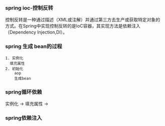 ### spring ioc-控制反转
控制反转是一种通过描述（XML或注解）并通过第三方去生产或获取特定对象的方式。在Spring中实现控制反转的是IoC容器，其实现方法是依赖注入（Dependency Injection,DI）。

### spring 生成 bean的过程
~~~
1. 实例化
  填充属性
2. 初始化
    aop
    生成bean
~~~
### spring循环依赖
实例化 -> 填充属性 -> 



### spring依赖注入
